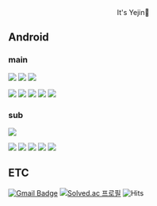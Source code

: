 <div align=center>
It's Yejin👋
</div>

## Android
### main
![](https://img.shields.io/badge/Kotlin-7F52FF?style=for-the-badge&logo=Kotlin&logoColor=white)
![](https://img.shields.io/badge/Python-3766AB?style=for-the-badge&logo=Python&logoColor=white)
![](https://img.shields.io/badge/Java-007396?style=for-the-badge&logo=Java&logoColor=white)

![](https://img.shields.io/badge/Android-34A853?style=for-the-badge&logo=Android&logoColor=white)
![](https://img.shields.io/badge/IntelliJ-000000?style=for-the-badge&logo=IntelliJ%20IDEA&logoColor=white)
![](https://img.shields.io/badge/Notion-000000?style=for-the-badge&logo=Notion&logoColor=white)
![](https://img.shields.io/badge/GitHub-181717?style=for-the-badge&logo=GitHub&logoColor=white)
![](https://img.shields.io/badge/Eclipse-2C2255?style=for-the-badge&logo=Eclipse%20IDE&logoColor=white)
### sub
![](https://img.shields.io/badge/C%23-512BD4?style=for-the-badge&logo=Csharp&logoColor=white)

![](https://img.shields.io/badge/SQLite-003B57?style=for-the-badge&logo=SQLite&logoColor=white)
![](https://img.shields.io/badge/MySQL-4479A1?style=for-the-badge&logo=MySQL&logoColor=white)
![](https://img.shields.io/badge/Firebase-DD2C00?style=for-the-badge&logo=Firebase&logoColor=white)
![](https://img.shields.io/badge/Figma-F24E1E?style=for-the-badge&logo=Figma&logoColor=white)
![](https://img.shields.io/badge/Unity-FFFFFF?style=for-the-badge&logo=Unity&logoColor=black)

 <div align=center>
<!--
<a href="https://github.com/anuraghazra/github-readme-stats">
    <img src="https://github-readme-stats.vercel.app/api/top-langs/?username=yeyechu&layout=compact&show_icons=true&theme=material-palenight&hide_border=true&bg_color=20232a&icon_color=58A6FF&text_color=fff&title_color=58A6FF&count_private=true&exclude_repo=Face-Transfer-Application" width=45% />
</a>    
<a href="https://github.com/anuraghazra/github-readme-stats">
  <img src="https://github-readme-stats.vercel.app/api?username=yeyechu&show_icons=true&theme=material-palenight&hide_border=true&bg_color=20232a&icon_color=58A6FF&text_color=fff&title_color=58A6FF&count_private=true" width=50% />
</a>
<a href="https://github.com/ashutosh00710/github-readme-activity-graph">
    <img src="https://github-readme-activity-graph.vercel.app/graph?username=yeyechu&theme=react-dark&bg_color=20232a&hide_border=true&line=58A6FF&color=58A6FF" width=94%/>
</a>
-->
 <!-- [![Yejin's github stats](https://github-readme-stats.vercel.app/api?username=yeyechu&count_private=true&custom_title={타이틀(string)}&bg_color={그라데이션 각도,색1,색2,...}&title_color={타이틀 색(hex)}&text_color={타이틀 색(hex)})](https://github.com/anuraghazra/github-readme-stats) -->
  </div>

## ETC
[![Gmail Badge](https://img.shields.io/badge/Gmail-d14836?style=flat-square&logo=Gmail&logoColor=white&link=mailto:yeyechuuu@gmail.com)](yeyechuuu@gmail.com)
[![Solved.ac
프로필](http://mazassumnida.wtf/api/mini/generate_badge?boj=guguclass)](https://solved.ac/guguclass)
![Hits](https://hits.seeyoufarm.com/api/count/incr/badge.svg?url=https%3A%2F%2Fgithub.com%2Fyeyechu)
 
 <!-- <img src="http://mazandi.herokuapp.com/api?handle=guguclass&theme=warm"/> -->
  <!-- [![Hits Badge](https://hits.seeyoufarm.com/api/count/incr/badge.svg?url={깃헙 주소(url)}&count_bg=%2379C83D&title_bg=%23555555&icon=&icon_color=%23E7E7E7&title=hits&edge_flat=false)](https://hits.seeyoufarm.com)
  -->
